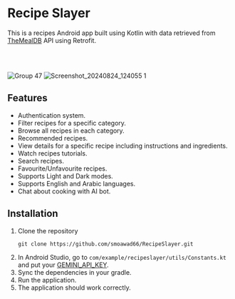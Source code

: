 <h1>Recipe Slayer</h1>
<p>This is a recipes Android app built using Kotlin with data retrieved from <a href="https://www.themealdb.com/api.php">TheMealDB</a> API using Retrofit.</p>

<br><br>

<p align="left">
  <img src="https://github.com/user-attachments/assets/78d41049-014e-4491-8900-ba388ece313f" alt="Group 47"/>
  <img src="https://github.com/user-attachments/assets/c8a0f0fd-5e37-4eee-8b01-cfd944d5948b" alt="Screenshot_20240824_124055 1"/>
</p>

<h2>Features</h2>
<ul>
  <li>Authentication system.</li>
  <li>Filter recipes for a specific category.</li>
  <li>Browse all recipes in each category.</li>
  <li>Recommended recipes.</li>
  <li>View details for a specific recipe including instructions and ingredients.</li>
  <li>Watch recipes tutorials.</li>
  <li>Search recipes.</li>
  <li>Favourite/Unfavourite recipes.</li>
  <li>Supports Light and Dark modes.</li>
  <li>Supports English and Arabic languages.</li>
  <li>Chat about cooking with AI bot.</li>
</ul>

<h2>Installation</h2>
<ol>
  <li>Clone the repository
    <pre><code>git clone https://github.com/smoawad66/RecipeSlayer.git</code></pre>
  </li>
  <li>In Android Studio, go to <code>com/example/recipeslayer/utils/Constants.kt</code> and put your <a href="https://aistudio.google.com/app/apikey">GEMINI_API_KEY</a>.</li>
  <li>Sync the dependencies in your gradle.</li>
  <li>Run the application.</li>
  <li>The application should work correctly.</li>
</ol>
